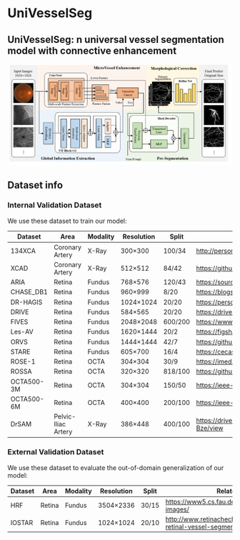 # UniVesselSeg


## UniVesselSeg: n universal vessel segmentation model with connective enhancement
![Method](./method.png)



## Dataset info

### Internal Validation Dataset

We use these dataset to train our model:

| Dataset            | Area                | Modality | Resolution | Split   | Related Link   |
|--------------------|---------------------|----------|------------|---------|---------------------------------------------------|
| 134XCA        | Coronary Artery     | X-Ray    | 300×300    | 100/34  |  http://personal.cimat.mx:8181/~ivan.cruz/DB_Angiograms.html|
| XCAD         | Coronary Artery     | X-Ray    | 512×512    | 84/42   |  https://github.com/AISIGSJTU/SSVS|
| ARIA          | Retina              | Fundus   | 768×576    | 120/43  | https://sourceforge.net/projects/aria-vessels/|
| CHASE_DB1    | Retina              | Fundus   | 960×999    | 8/20    | https://blogs.kingston.ac.uk/retinal/chasedb1/|
| DR-HAGIS      | Retina              | Fundus   | 1024×1024  | 20/20   | https://personalpages.manchester.ac.uk/staff/niall.p.mcloughlin/|
| DRIVE         | Retina              | Fundus   | 584×565    | 20/20   | https://drive.grand-challenge.org/|
| FIVES         | Retina              | Fundus   | 2048×2048  | 600/200 | https://www5.cs.fau.de/research/data/fundus-images/|
| Les-AV        | Retina              | Fundus   | 1620×1444  | 20/2    | https://figshare.com/articles/dataset/LES-AV_dataset/11857698|
| ORVS         | Retina              | Fundus   | 1444×1444  | 42/7    | https://github.com/AbdullahSarhan/ICPRVessels|
| STARE        | Retina              | Fundus   | 605×700    | 16/4    | https://cecas.clemson.edu/~ahoover/stare/ |
| ROSE-1       | Retina              | OCTA     | 304×304    | 30/9    | https://imed.nimte.ac.cn/dataofrose.html |
| ROSSA        | Retina              | OCTA     | 320×320    | 818/100 | https://github.com/nhjydywd/OCTA-FRNet |
| OCTA500-3M   | Retina              | OCTA     | 304×304    | 150/50  | https://ieee-dataport.org/open-access/octa-500 |
| OCTA500-6M   | Retina              | OCTA     | 400×400    | 200/100 | https://ieee-dataport.org/open-access/octa-500 |
| DrSAM        | Pelvic-Iliac Artery | X-Ray    | 386×448    | 400/100 | https://drive.google.com/file/d/1TjxEJUD4VC_SAPcqdNVybsKRb_xW-Bze/view |


### External Validation Dataset

We use these dataset to evaluate the out-of-domain generalization of our model:

| Dataset            | Area                | Modality | Resolution | Split   | Related Link   |
|--------------------|---------------------|----------|------------|---------|---------------------------------------------------|
| HRF        | Retina              | Fundus   | 3504×2336    | 30/15  |  https://www5.cs.fau.de/research/data/fundus-images/|
| IOSTAR         | Retina              | Fundus    | 1024×1024    | 20/10   |  http://www.retinacheck.org/download-iostar-retinal-vessel-segmentation-dataset|
